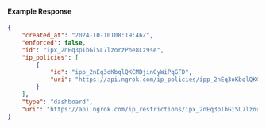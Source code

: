 <!-- Code generated for API Clients. DO NOT EDIT. -->

#### Example Response

```json
{
	"created_at": "2024-10-10T08:19:46Z",
	"enforced": false,
	"id": "ipx_2nEq3pIbGiSL7lzorzPhe8Lz9se",
	"ip_policies": [
		{
			"id": "ipp_2nEq3oKbqlQKCMDjinGyWiPqGFD",
			"uri": "https://api.ngrok.com/ip_policies/ipp_2nEq3oKbqlQKCMDjinGyWiPqGFD"
		}
	],
	"type": "dashboard",
	"uri": "https://api.ngrok.com/ip_restrictions/ipx_2nEq3pIbGiSL7lzorzPhe8Lz9se"
}
```
